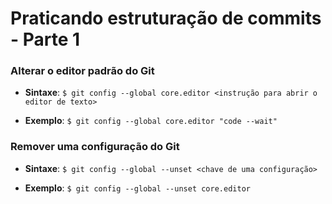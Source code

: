 # Praticando estruturação de commits - Parte 1

### Alterar o editor padrão do Git

* **Sintaxe**: `$ git config --global core.editor <instrução para abrir o editor de texto>`

* **Exemplo**: `$ git config --global core.editor "code --wait"`

### Remover uma configuração do Git

* **Sintaxe**: `$ git config --global --unset <chave de uma configuração>`

* **Exemplo**: `$ git config --global --unset core.editor`
